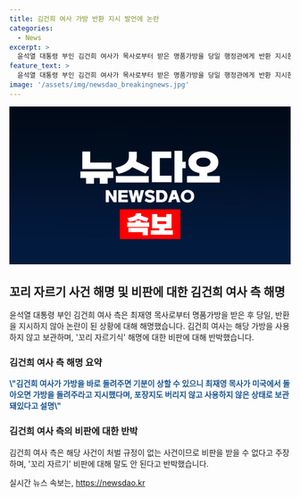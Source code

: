 ```yaml
---
title: 김건희 여사 가방 반환 지시 발언에 논란
categories:
  - News
excerpt: >
  윤석열 대통령 부인 김건희 여사가 목사로부터 받은 명품가방을 당일 행정관에게 반환 지시한 사실을 밝혀내고 해명에 나섰다. 김 여사 측 변호사는 가방을 받자마자 반환을 지시했으며, 지금까지 쓰지 않고 보관했다고 주장했다. 이에 대한 비판에 대해선 처벌 규정이 없는 사안이며, 꼬리 자르기 주장은 어불성설이라고 반박했다. 하지만 여전히 의문이 남아 검찰은 실물을 검증할 방침이다. 윤석열 부인의 명품가방 사건은 논란을 낳고 있으며, 김 여사 측의 해명에도 불구하고 여전히 논란이 이어지고 있다.
feature_text: >
  윤석열 대통령 부인 김건희 여사가 목사로부터 받은 명품가방을 당일 행정관에게 반환 지시한 사실을 밝혀내고 해명에 나섰다. 김 여사 측 변호사는 가방을 받자마자 반환을 지시했으며, 지금까지 쓰지 않고 보관했다고 주장했다. 이에 대한 비판에 대해선 처벌 규정이 없는 사안이며, 꼬리 자르기 주장은 어불성설이라고 반박했다. 하지만 여전히 의문이 남아 검찰은 실물을 검증할 방침이다. 윤석열 부인의 명품가방 사건은 논란을 낳고 있으며, 김 여사 측의 해명에도 불구하고 여전히 논란이 이어지고 있다.
image: '/assets/img/newsdao_breakingnews.jpg'
---
```


<p><img src="/assets/img/newsdao_breakingnews.jpg" alt="cryptoinkorea 속보" /></p>

<h2 data-ke-size="size26">꼬리 자르기 사건 해명 및 비판에 대한 김건희 여사 측 해명</h2>

<p data-ke-size="size16">윤석열 대통령 부인 김건희 여사 측은 최재영 목사로부터 명품가방을 받은 후 당일, 반환을 지시하지 않아 논란이 된 상황에 대해 해명했습니다. 김건희 여사는 해당 가방을 사용하지 않고 보관하며, '꼬리 자르기식' 해명에 대한 비판에 대해 반박했습니다.</p>

<h3>김건희 여사 측 해명 요약</h3>

<p data-ke-size="size16"><b><span style="color: #1a5490;">\"김건희 여사가 가방을 바로 돌려주면 기분이 상할 수 있으니 최재영 목사가 미국에서 돌아오면 가방을 돌려주라고 지시했다며, 포장지도 버리지 않고 사용하지 않은 상태로 보관돼있다고 설명\"</span></b></p>

<h3>김건희 여사 측의 비판에 대한 반박</h3>

<p data-ke-size="size16">김건희 여사 측은 해당 사건이 처벌 규정이 없는 사건이므로 비판을 받을 수 없다고 주장하며, '꼬리 자르기' 비판에 대해 말도 안 된다고 반박했습니다.</p>
실시간 뉴스 속보는, <a href="https://newsdao.kr" rel="dofollow">https://newsdao.kr</a>


